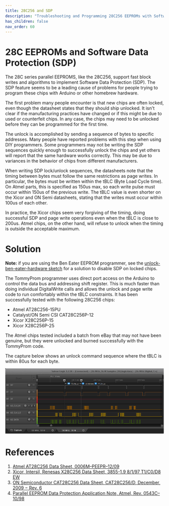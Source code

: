 ```yaml
---
title: 28C256 and SDP
description: "Troubleshooting and Programming 28C256 EEPROMs with Software Data Protection (SDP)"
has_children: false
nav_order: 60
---
```


# 28C EEPROMs and Software Data Protection (SDP)

The 28C series parallel EEPROMS, like the 28C256, support fast block writes and algorithms
to implement Software Data Protection (SDP).  The SDP feature seems to be a leading cause
of problems for people trying to program these chips with Arduino or other homebrew
hardware.  

The first problem many people encounter is that new chips are often locked, even though
the datasheet states that they should ship unlocked.  It isn't clear if the manufacturing
practices have changed or if this might be due to used or counterfeit chips.  In any case,
the chips may need to be unlocked before they can be programmed for the first time.

The unlock is accomplished by sending a sequence of bytes to specific addresses.  Many
people have reported problems with this step when using DIY programmers. Some programmers
may not be writing the SDP sequences quickly enough to successfully unlock the chips and
yet others will report that the same hardware works correctly.  This may be due to
variances in the behavior of chips from different manufacturers.

When writing SDP lock/unlock sequences, the datasheets note that the timing between bytes
must follow the same restrictions as page writes.  In particular, the bytes must be
written within the tBLC (Byte Load Cycle time).  On Atmel parts, this is specified as
150us max, so each write pulse must occur within 150us of the previous write.  The tBLC
value is even shorter on the Xicor and ON Semi datasheets, stating that the writes must
occur within 100us of each other.

In practice, the Xicor chips seem very forgiving of the timing, doing successful SDP and
page write operations even when the tBLC is close to 200us.  Atmel chips, on the other
hand, will refuse to unlock when the timing is outside the acceptable maximum.

# Solution

**Note:** if you are using the Ben Eater EEPROM programmer, see the [unlock-ben-eater-hardware sketch](https://github.com/TomNisbet/TommyPROM/tree/master/unlock-ben-eater-hardware)
for a solution to disable SDP on locked chips.

The TommyProm programmer uses direct port access on the Arduino to control the data bus
and addressing shift register.  This is much faster than doing individual DigitalWrite
calls and allows the unlock and page write code to run comfortably within the tBLC
constraints.  It has been successfully tested with the following 28C256 chips:

* Atmel AT28C256-15PU
* Catalyst/ON Semi CSI CAT28C256P-12
* Xicor X28C256P-15
* Xicor X28C256P-25

The Atmel chips tested included a batch from eBay that may not have been genuine, but they
were unlocked and burned successfully with the TommyProm code.

The capture below shows an unlock command sequence where the tBLC is within 80us for each
byte.

[![Unlock Timing](images/Unlock-Timing.png)](../images/Unlock-Timing.png)

# References

1. [Atmel AT28C256 Data Sheet, 0006M–PEEPR–12/09](http://ww1.microchip.com/downloads/en/DeviceDoc/doc0006.pdf)
1. [Xicor, Intersil, Renesas X28C256 Data Sheet, 3855-1.9 8/1/97 T1/C0/D8 EW](https://www.renesas.com/us/en/www/doc/datasheet/x28hc256.pdf)
1. [ON Semiconductor CAT28C256 Data Sheet, CAT28C256/D, December, 2009 − Rev. 6](https://www.onsemi.com/pub/Collateral/CAT28C256-D.PDF)
1. [Parallel EEPROM Data Protection Application Note, Atmel, Rev. 0543C–10/98](http://ww1.microchip.com/downloads/en/AppNotes/DOC0543.PDF)
